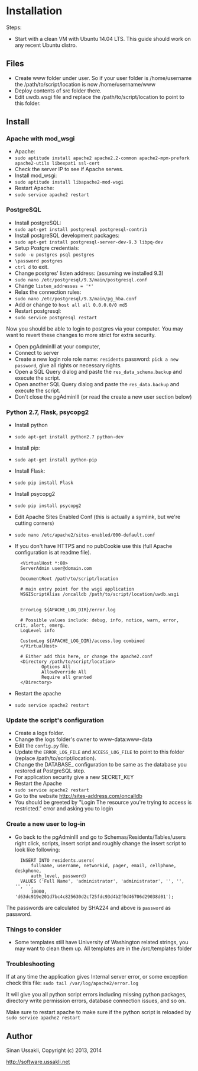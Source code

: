# Installation #
Steps:

- Start with a clean VM with Ubuntu 14.04 LTS. This guide should work on any recent Ubuntu distro.

## Files ##
- Create www folder under user. So if your user folder is /home/username the /path/to/script/location is now /home/username/www
- Deploy contents of src folder there.
- Edit uwdb.wsgi file and replace the /path/to/script/location to point to this folder.

## Install ##
### Apache with mod_wsgi ###
- Apache:
- `sudo aptitude install apache2 apache2.2-common apache2-mpm-prefork apache2-utils libexpat1 ssl-cert`
- Check the server IP to see if Apache serves.
- Install mod_wsgi:
- `sudo aptitude install libapache2-mod-wsgi`
- Restart Apache:
- `sudo service apache2 restart`

### PostgreSQL ###
- Install postgreSQL:
- `sudo apt-get install postgresql postgresql-contrib`
- Install postgreSQL development packages: 
- `sudo apt-get install postgresql-server-dev-9.3 libpq-dev`
- Setup Postgre credentials:
- `sudo -u postgres psql postgres`
- `\password postgres`
- `ctrl d` to exit.
- Change postgres' listen address: (assuming we installed 9.3)
- `sudo nano /etc/postgresql/9.3/main/postgresql.conf`
- Change `listen_addresses = '*'`
- Relax the connection rules:
- `sudo nano /etc/postgresql/9.3/main/pg_hba.conf`
- Add or change to `host all all 0.0.0.0/0 md5`
- Restart postgresql:
- `sudo service postgresql restart`

Now you should be able to login to postgres via your computer. You may want to revert these changes to more strict for extra security.

- Open pgAdminIII at your computer,
- Connect to server
- Create a new login role role name: `residents` password: `pick a new password`, give all rights or necessary rights.
- Open a SQL Query dialog and paste the `res_data_schema.backup` and execute the script.
- Open another SQL Query dialog and paste the `res_data.backup` and execute the script.
- Don't close the pgAdminIII (or read the create a new user section below)

### Python 2.7, Flask, psycopg2 ###
- Install python 
- `sudo apt-get install python2.7 python-dev`
- Install pip:
- `sudo apt-get install python-pip`
- Install Flask:
- `sudo pip install Flask`
- Install psycopg2
- `sudo pip install psycopg2`
- Edit Apache Sites Enabled Conf (this is actually a symlink, but we're cutting corners)
- `sudo nano /etc/apache2/sites-enabled/000-default.conf`
- If you don't have HTTPS and no pubCookie use this (full Apache configuration is at readme file).

		<VirtualHost *:80>
        ServerAdmin user@domain.com

        DocumentRoot /path/to/script/location

        # main entry point for the wsgi application
        WSGIScriptAlias /oncalldb /path/to/script/location/uwdb.wsgi

        
		ErrorLog ${APACHE_LOG_DIR}/error.log

        # Possible values include: debug, info, notice, warn, error, crit, alert, emerg.
        LogLevel info

        CustomLog ${APACHE_LOG_DIR}/access.log combined
		</VirtualHost>
		
		# Either add this here, or change the apache2.conf
		<Directory /path/to/script/location>
                Options All
                AllowOverride All
                Require all granted
        </Directory>


- Restart the apache
- `sudo service apache2 restart`

### Update the script's configuration ###

- Create a logs folder.
- Change the logs folder's owner to www-data:www-data
- Edit the `config.py` file.
- Update the `ERROR_LOG_FILE` and `ACCESS_LOG_FILE` to point to this folder (replace /path/to/script/location).
- Change the DATABASE_ configuration to be same as the database you restored at PostgreSQL step.
- For application security give a new SECRET_KEY
- Restart the Apache
- `sudo service apache2 restart`
- Go to the website http://sites-address.com/oncalldb 
- You should be greeted by "Login The resource you're trying to access is restricted." error and asking you to login

### Create a new user to log-in ###

- Go back to the pgAdminIII and go to Schemas/Residents/Tables/users right click, scripts, insert script and roughly change the insert script to look like following:

		INSERT INTO residents.users(
            fullname, username, networkid, pager, email, cellphone, deskphone, 
            auth_level, password)
    	VALUES ('Full Name', 'administrator', 'administrator', '', '', '', '',  
            10000, 'd63dc919e201d7bc4c825630d2cf25fdc93d4b2f0d46706d29038d01');

The passwords are calculated by SHA224 and above is `password` as password.

### Things to consider ###
- Some templates still have University of Washington related strings, you may want to clean them up. All templates are in the /src/templates folder
 
### Troubleshooting ###
If at any time the application gives Internal server error, or some exception check this file:
`sudo tail /var/log/apache2/error.log`

It will give you all python script errors including missing python packages, directory write permission errors, database connection issues, and so on.

Make sure to restart apache to make sure if the python script is reloaded by `sudo service apache2 restart`

## Author ##
Sinan Ussakli, Copyright (c) 2013, 2014

http://software.ussakli.net
